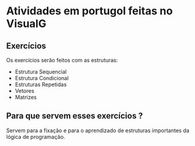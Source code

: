 # Atividades em portugol feitas no VisualG

## Exercícios
  Os exercícios serão feitos com as estruturas:
  
* Estrutura Sequencial
* Estrutura Condicional
* Estruturas Repetidas
* Vetores
* Matrizes

## Para que servem esses exercícios ?
  Servem para a fixação e para o aprendizado de estruturas importantes da lógica de programação. 

